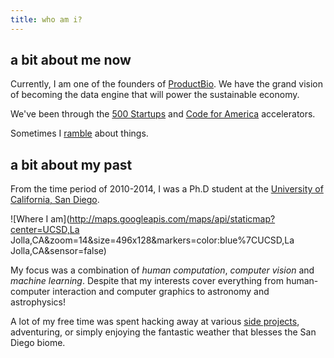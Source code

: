 ```yaml
---
title: who am i?
---
```


## a bit about me now

Currently, I am one of the founders of
[ProductBio](https://angel.co/productbio). We have the grand vision of becoming
the data engine that will power the sustainable economy.

We've been through the [500 Startups](http://500.co) and [Code for America](http://www.codeforamerica.org) accelerators.

Sometimes I [ramble](http://a5huynh.github.io) about things.

## a bit about my past

From the time period of 2010-2014, I was a Ph.D student at the [University of California, San Diego](http://cse.ucsd.edu).

![Where I am](http://maps.googleapis.com/maps/api/staticmap?center=UCSD,La Jolla,CA&amp;zoom=14&amp;size=496x128&amp;markers=color:blue%7CUCSD,La Jolla,CA&amp;sensor=false)

My focus was a combination of *human computation*, *computer vision* and
*machine learning*. Despite that my interests cover everything from human-
computer interaction and computer graphics to astronomy and astrophysics!

A lot of my free time was spent hacking away at various [side
projects](http://github.com/a5huynh), adventuring, or simply enjoying the
fantastic weather that blesses the San Diego biome.
